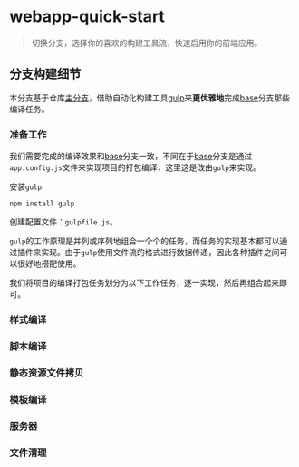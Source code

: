 # webapp-quick-start

> 切换分支，选择你的喜欢的构建工具流，快速启用你的前端应用。

## 分支构建细节

本分支基于仓库[主分支](https://github.com/fongzhizhi/webapp-quick-start/tree/main)，借助自动化构建工具[gulp](https://www.gulpjs.com.cn/)来**更优雅地**完成[base](https://github.com/fongzhizhi/webapp-quick-start/tree/base)分支那些编译任务。

### 准备工作

我们需要完成的编译效果和[base](https://github.com/fongzhizhi/webapp-quick-start/tree/base)分支一致，不同在于[base](https://github.com/fongzhizhi/webapp-quick-start/tree/base)分支是通过`app.config.js`文件来实现项目的打包编译，这里这是改由`gulp`来实现。

安装`gulp`:

```shell
npm install gulp
```

创建配置文件：`gulpfile.js`。

`gulp`的工作原理是并列或序列地组合一个个的任务，而任务的实现基本都可以通过插件来实现。由于`gulp`使用文件流的格式进行数据传递，因此各种插件之间可以很好地搭配使用。

我们将项目的编译打包任务划分为以下工作任务，逐一实现，然后再组合起来即可。

### 样式编译



### 脚本编译



### 静态资源文件拷贝



### 模板编译



### 服务器



### 文件清理

